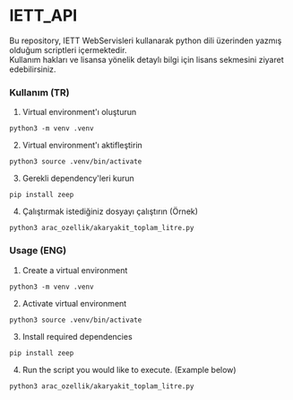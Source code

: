 # IETT_API
Bu repository, IETT WebServisleri kullanarak python dili üzerinden yazmış olduğum scriptleri içermektedir.  
Kullanım hakları ve lisansa yönelik detaylı bilgi için lisans sekmesini ziyaret edebilirsiniz.  


### Kullanım (TR)

1. Virtual environment'ı oluşturun  
```
python3 -m venv .venv
```
2. Virtual environment'ı aktifleştirin  
```
python3 source .venv/bin/activate
```
3. Gerekli dependency'leri kurun  
```
pip install zeep
```
4. Çalıştırmak istediğiniz dosyayı çalıştırın (Örnek)  
```
python3 arac_ozellik/akaryakit_toplam_litre.py
```

### Usage (ENG)

1. Create a virtual environment  
```
python3 -m venv .venv
```
2. Activate virtual environment  
```
python3 source .venv/bin/activate
```
3. Install required dependencies  
```
pip install zeep
```
4. Run the script you would like to execute. (Example below)  
```
python3 arac_ozellik/akaryakit_toplam_litre.py
```
